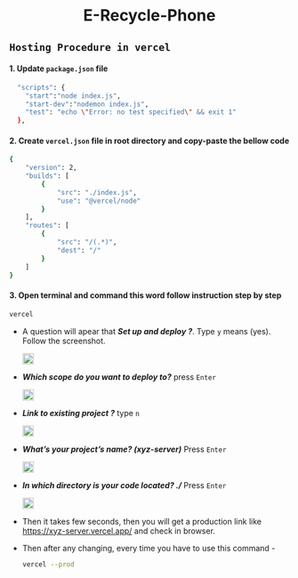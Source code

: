 <div align='center'>

# E-Recycle-Phone
</div>


## `Hosting Procedure in vercel`

#### 1. Update `package.json` file
```bash
  "scripts": {
    "start":"node index.js",
    "start-dev":"nodemon index.js",
    "test": "echo \"Error: no test specified\" && exit 1"
  },
```

#### 2. Create  `vercel.json` file in root directory and copy-paste the bellow code
```bash
{
    "version": 2,
    "builds": [
        {
            "src": "./index.js",
            "use": "@vercel/node"
        }
    ],
    "routes": [
        {
            "src": "/(.*)",
            "dest": "/"
        }
    ]
}
```


#### 3. Open terminal and command this word follow instruction step by step
```bash
vercel
```
- A question will apear that ***Set up and deploy ?***. Type `y` means (yes). Follow the screenshot.

    <img alt="Coding" height="20px"  src="https://snipboard.io/dPDcgu.jpg"/>

- ***Which scope do you want to deploy to?***  press `Enter`

    <img alt="Coding" height="20px" src="https://snipboard.io/qhoDPi.jpg"/>

- ***Link to existing project ?*** type `n`

    <img alt="Coding" height="20px"  src="https://snipboard.io/skXvZz.jpg"/>


- ***What’s your project’s name? (xyz-server)*** Press `Enter`

    <img alt="Coding" height="20px"  src="https://snipboard.io/aW38Ae.jpg"/>


- ***In which directory is your code located? ./*** Press `Enter`

    <img alt="Coding" height="20px"  src="https://snipboard.io/fKZRWm.jpg"/>

- Then it takes few seconds, then you will get a production link like https://xyz-server.vercel.app/ and check in browser.

- Then after any changing, every time you have to use this command -
    ```bash
    vercel --prod
    ```

